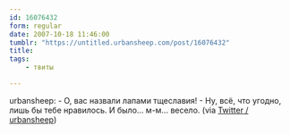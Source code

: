 ```yaml
---
id: 16076432
form: regular
date: 2007-10-18 11:46:00
tumblr: "https://untitled.urbansheep.com/post/16076432"
title:
tags:
    - твиты

---
```


<p>urbansheep: - О, вас назвали лапами тщеславия! - Ну, всё, что угодно, лишь бы тебе нравилось. И было&hellip; м-м&hellip; весело. (via <a href="http://twitter.com/urbansheep/statuses/344489362">Twitter / urbansheep</a>)</p>

